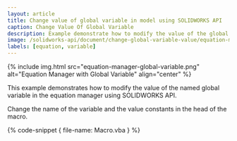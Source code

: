 ```yaml
---
layout: article
title: Change value of global variable in model using SOLIDWORKS API
caption: Change Value Of Global Variable
description: Example demonstrate how to modify the value of the global variable by name in the equation manager
image: /solidworks-api/document/change-global-variable-value/equation-manager-global-variable.png
labels: [equation, variable]
---
```

{% include img.html src="equation-manager-global-variable.png" alt="Equation Manager with Global Variable" align="center" %}

This example demonstrates how to modify the value of the named global variable in the equation manager using SOLIDWORKS API.

Change the name of the variable and the value constants in the head of the macro.

{% code-snippet { file-name: Macro.vba } %}
